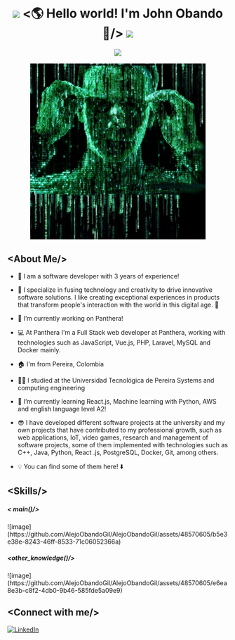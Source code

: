 <h1 align="center">
  <img src="GIF/Earth.gif" width="24px">
    &lt;🌎 Hello world! I'm John Obando 👋/&gt;
  <img src="GIF/Hi.gif" width="40px" />
</h1>

<p align="center">
  <a href="https://github.com/DenverCoder1/readme-typing-svg"><img src="https://readme-typing-svg.herokuapp.com?font=Consolas&color=%2300FF00&backgroundColor=%23000000&&size=25&center=true&vCenter=true&width=600&height=100&lines=I'm+Full+Stack+Software+Developer,;And+Systems+Engineer;"></a>
</p>

<div style="text-align:center;">
  <img src="matrix.png" alt="Texto alternativo" width="400" height="400">
</div>


 <h2> &lt;About Me/&gt; </h2>
 <p>
   
   - 👾 I am a software developer with 3 years of experience!
   - 💯 I specialize in fusing technology and creativity to drive innovative software solutions. I like creating exceptional experiences in products that transform people's interaction with the world in this digital age. 🤘
   - 👷 I’m currently working on Panthera!
   - 💻 At Panthera I'm a Full Stack web developer at Panthera, working with technologies such as JavaScript, Vue.js, PHP, Laravel, MySQL and Docker mainly.
   - 🏠 I'm from Pereira, Colombia
   - 👨‍🎓 I studied at the Universidad Tecnológica de Pereira Systems and computing engineering
   - 🌱 I’m currently learning React.js, Machine learning with Python, AWS and english language level A2!

   - 😎 I have developed different software projects at the university and my own projects that have contributed to my professional growth, such as web applications, IoT, video games, research and management of software projects, some of them implemented with technologies such as C++, Java, Python, React .js, PostgreSQL, Docker, Git, among others.
   - 💡 You can find some of them here! ⬇️
 </p>

<h2> &lt;Skills/&gt; </h2>

<h5> &lt; main()/&gt; </h5>
![image](https://github.com/AlejoObandoGil/AlejoObandoGil/assets/48570605/b5e3e38e-8243-46ff-8533-71c06052366a)


<h5> &lt;other_knowledge()/&gt; </h5>
![image](https://github.com/AlejoObandoGil/AlejoObandoGil/assets/48570605/e6ea8e3b-c8f2-4db0-9b46-585fde5a09e9)


<h2> &lt;Connect with me/&gt; </h2>

<a href="https://www.linkedin.com/in/alejandro-obando-1574a2207/" target="_blank">
  <img src="" alt="LinkedIn" width="50" height="50">
</a>


<!--
**AlejoObandoGil/AlejoObandoGil** is a ✨ _special_ ✨ repository because its `README.md` (this file) appears on your GitHub profile.

Here are some ideas to get you started:


- 👯 I’m looking to collaborate on ...
- 🤔 I’m looking for help with ...
- 💬 Ask me about ...
- 📫 How to reach me: ...
- 😄 Pronouns: ...
- ⚡ Fun fact: ...
-->
